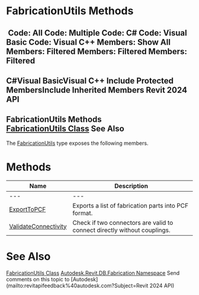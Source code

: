 # FabricationUtils Methods

﻿
 Code: All Code: Multiple Code: C# Code: Visual Basic Code: Visual C++  Members: Show All Members: Filtered Members: Filtered Members: Filtered   
---  
C#Visual BasicVisual C++
Include Protected MembersInclude Inherited Members
Revit 2024 API  
---  
FabricationUtils Methods  
[FabricationUtils Class](f7bafc3d-3697-e591-ebec-e7ca643422f9.md "FabricationUtils Class") See Also  
---  
The [FabricationUtils](f7bafc3d-3697-e591-ebec-e7ca643422f9.md "FabricationUtils Class") type exposes the following members.
# Methods
| Name | Description |
| --- | --- |
| --- | --- | --- |
| [ExportToPCF](99c52e0d-4cac-c753-ff9b-35554f6454fd.md "ExportToPCF Method") | Exports a list of fabrication parts into PCF format. |
| [ValidateConnectivity](22945910-13a4-38dc-5c63-01aedf362000.md "ValidateConnectivity Method") | Check if two connectors are valid to connect directly without couplings. |

# See Also
[FabricationUtils Class](f7bafc3d-3697-e591-ebec-e7ca643422f9.md "FabricationUtils Class")
[Autodesk.Revit.DB.Fabrication Namespace](49e74a25-7ea1-efa6-548a-a3c3d0655e43.md "Autodesk.Revit.DB.Fabrication Namespace")
Send comments on this topic to [Autodesk](mailto:revitapifeedback%40autodesk.com?Subject=Revit 2024 API)
